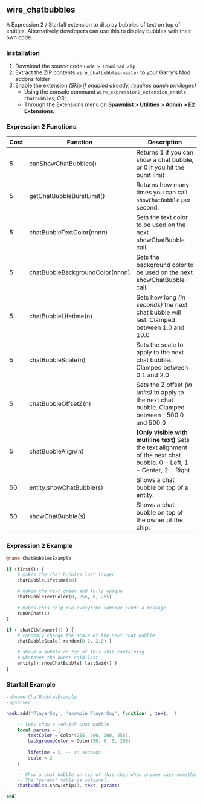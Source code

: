 ## wire_chatbubbles
A Expression 2 / Starfall extension to display bubbles of text on top of entities. Alternatively developers can use this to display bubbles with their own code.

### Installation

1. Download the source code `Code > Download Zip`
2. Extract the ZIP contents `wire_chatbubbles-master` to your Garry's Mod addons folder
3. Enable the extension *(Skip if enabled already, requires admin privileges)*
	* Using the console command `wire_expression2_extension_enable chatbubbles`, OR;
	* Through the Extensions menu on **Spawnlist > Utilities > Admin > E2 Extensions**.

### Expression 2 Functions

Cost | Function						| Description
---- | ---------------------------- | -----------
5    | canShowChatBubbles()			| Returns 1 if you can show a chat bubble, or 0 if you hit the burst limit
5    | getChatBubbleBurstLimit()	| Returns how many times you can call `showChatBubble` per second.
5    | chatBubbleTextColor(nnnn)		| Sets the text color to be used on the next showChatBubble call.
5    | chatBubbleBackgroundColor(nnnn)	| Sets the background color to be used on the next showChatBubble call.
5    | chatBubbleLifetime(n)	| Sets how long *(in seconds)* the next chat bubble will last. Clamped between 1.0 and 10.0
5    | chatBubbleScale(n)		| Sets the scale to apply to the next chat bubble. Clamped between 0.1 and 2.0
5    | chatBubbleOffsetZ(n)		| Sets the Z offset *(in units)* to apply to the next chat bubble. Clamped between -500.0 and 500.0
5    | chatBubbleAlign(n)		| **(Only visible with mutiline text)** Sets the text alignment of the next chat bubble. 0 - Left, 1 - Center, 2 - Right
50    | entity:showChatBubble(s)	| Shows a chat bubble on top of a entity.
50    | showChatBubble(s)			| Shows a chat bubble on top of the owner of the chip.

### Expression 2 Example

```perl
@name ChatBubblesExample

if (first()) {
    # makes the chat bubbles last longer
    chatBubbleLifetime(10)

    # makes the text green and fully opaque
    chatBubbleTextColor(0, 255, 0, 255)

    # makes this chip run everytime someone sends a message
    runOnChat(1)
}

if ( chatClk(owner()) ) {
    # randomly change the scale of the next chat bubble
    chatBubbleScale( random(0.2, 2.0) )

    # shows a bubble on top of this chip containing
    # whatever the owner said last
    entity():showChatBubble( lastSaid() )
}
```

### Starfall Example

```lua
--@name ChatBubblesExample
--@server

hook.add('PlayerSay', 'example_PlayerSay', function(_, text, _)

    -- lets show a red-ish chat bubble
    local params = {
        textColor = Color(255, 200, 200, 255),
        backgroundColor = Color(50, 0, 0, 200),
    
        lifetime = 5, -- in seconds
        scale = 2
    }

    -- Show a chat bubble on top of this chip when anyone says something
    -- The "params" table is optional.
    chatbubbles.show(chip(), text, params)

end)
```